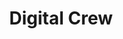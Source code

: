 ---
title: "Digital Crew"
layout: page
permalink: "/portfolio/digital-crew/"
category: "UX/UI design"
---